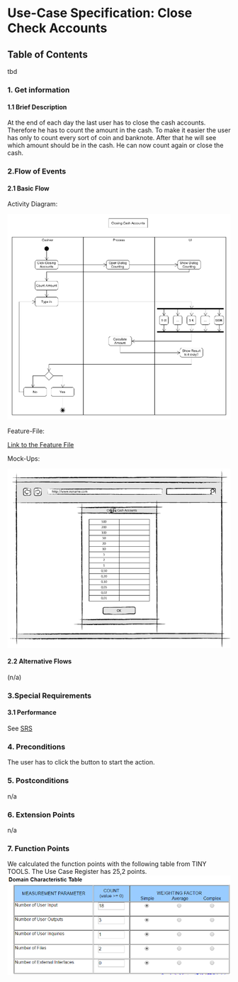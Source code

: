 # Use-Case Specification: Close Check Accounts
## Table of Contents
tbd    

### 1. Get information

#### 1.1 Brief Description

At the end of each day the last user has to close the cash accounts. Therefore he has to count the amount in the cash.
To make it easier the user has only to count every sort of coin and banknote.
After that he will see which amount should be in the cash. He can now count again or close the cash.

### 2.Flow of Events

#### 2.1 Basic Flow

Activity Diagram: 

![flow for selling process][flow]

Feature-File:

[Link to the Feature File][feature]

Mock-Ups:

![Mock-Up 1][mockup1]


#### 2.2 Alternative Flows

(n/a)

### 3.Special Requirements

#### 3.1 Performance
See [SRS]


### 4. Preconditions

The user has to click the button to start the action.
 
### 5. Postconditions

n/a

### 6. Extension Points
n/a

### 7. Function Points
We calculated the function points with the following table from TINY TOOLS. The Use Case Register has
25,2 points.
![Function-Point][fp]

<!-- Link definitions -->
[fp]: https://github.com/PosSystems/pos/blob/master/useCase/FP/FPCloseCashAccount.PNG
[feature]: https://github.com/PosSystems/pos/blob/master/pos/features/closingCashAccount.feature
[flow]: https://github.com/PosSystems/pos/blob/master/useCase/flowChart/useCaseClosingCashAccounts.png
[SRS]: https://github.com/PosSystems/pos/blob/master/SRS.md
[mockup1]:https://github.com/PosSystems/pos/blob/master/useCase/mockUp/UseCaseClosingCashAccounts.png
